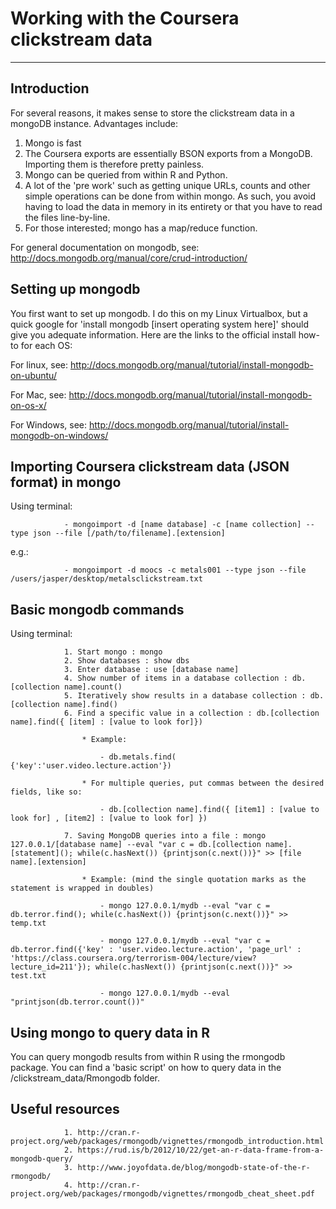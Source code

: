 # Working with the Coursera clickstream data


---------

## Introduction

For several reasons, it makes sense to store the clickstream data in a mongoDB instance. Advantages include:

1. Mongo is fast
2. The Coursera exports are essentially BSON exports from a MongoDB. Importing them is therefore pretty painless. 
3. Mongo can be queried from within R and Python.
4. A lot of the 'pre work' such as getting unique URLs, counts and other simple operations can be done from within mongo. As such, you avoid having to load the data in memory in its entirety or that you have to read the files line-by-line.
5. For those interested; mongo has a map/reduce function.

For general documentation on mongodb, see: http://docs.mongodb.org/manual/core/crud-introduction/

## Setting up mongodb

You first want to set up mongodb. I do this on my Linux Virtualbox, but a quick google for 'install mongodb [insert operating system here]' should give you adequate information. Here are the links to the official install how-to for each OS:

For linux, see: http://docs.mongodb.org/manual/tutorial/install-mongodb-on-ubuntu/

For Mac, see: http://docs.mongodb.org/manual/tutorial/install-mongodb-on-os-x/

For Windows, see: http://docs.mongodb.org/manual/tutorial/install-mongodb-on-windows/

## Importing Coursera clickstream data (JSON format) in mongo

Using terminal:

				- mongoimport -d [name database] -c [name collection] --type json --file [/path/to/filename].[extension]

e.g.:

				- mongoimport -d moocs -c metals001 --type json --file /users/jasper/desktop/metalsclickstream.txt

## Basic mongodb commands

Using terminal:

				1. Start mongo : mongo
				2. Show databases : show dbs
				3. Enter database : use [database name]
				4. Show number of items in a database collection : db.[collection name].count()
				5. Iteratively show results in a database collection : db.[collection name].find()
				6. Find a specific value in a collection : db.[collection name].find({ [item] : [value to look for]})

					* Example:

						- db.metals.find( {'key':'user.video.lecture.action'})

					* For multiple queries, put commas between the desired fields, like so:

						- db.[collection name].find({ [item1] : [value to look for] , [item2] : [value to look for] })

				7. Saving MongoDB queries into a file : mongo 127.0.0.1/[database name] --eval "var c = db.[collection name].[statement](); while(c.hasNext()) {printjson(c.next())}" >> [file name].[extension]

					* Example: (mind the single quotation marks as the statement is wrapped in doubles)

						- mongo 127.0.0.1/mydb --eval "var c = db.terror.find(); while(c.hasNext()) {printjson(c.next())}" >> temp.txt

						- mongo 127.0.0.1/mydb --eval "var c = db.terror.find({'key' : 'user.video.lecture.action', 'page_url' : 'https://class.coursera.org/terrorism-004/lecture/view?lecture_id=211'}); while(c.hasNext()) {printjson(c.next())}" >> test.txt

						- mongo 127.0.0.1/mydb --eval "printjson(db.terror.count())"

## Using mongo to query data in R

You can query mongodb results from within R using the rmongodb package. You can find a 'basic script' on how to query data in the /clickstream_data/Rmongodb folder.

## Useful resources

				1. http://cran.r-project.org/web/packages/rmongodb/vignettes/rmongodb_introduction.html
				2. https://rud.is/b/2012/10/22/get-an-r-data-frame-from-a-mongodb-query/
				3. http://www.joyofdata.de/blog/mongodb-state-of-the-r-rmongodb/
				4. http://cran.r-project.org/web/packages/rmongodb/vignettes/rmongodb_cheat_sheet.pdf
